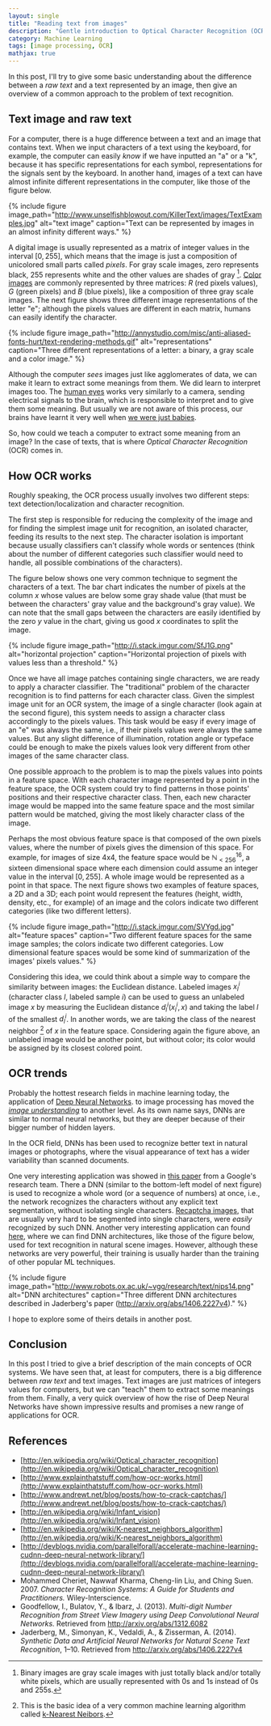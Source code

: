 ```yaml
---
layout: single
title: "Reading text from images"
description: "Gentle introduction to Optical Character Recognition (OCR)"
category: Machine Learning
tags: [image processing, OCR]
mathjax: true
---
```


In this post, I'll try to give some basic understanding about the difference between
a *raw text* and a text represented by an image, then give an overview of a common
approach to the problem of text recognition.

## Text image and raw text

For a computer, there is a huge difference between a text and an image that contains
text. When we input characters of a text using the keyboard, for example, the
computer can easily *know* if we have inputted an "a" or a "k", because it has
specific representations for each symbol, representations for the signals sent by the
keyboard. In another hand, images of a text can have almost infinite different
representations in the computer, like those of the figure below.

{% include figure
    image_path="http://www.unselfishblowout.com/KillerText/images/TextExamples.jpg"
    alt="text image"
    caption="Text can be represented by images in an almost infinity different ways." %}

A digital image is usually represented as a matrix of integer values in the
interval $[0, 255]$, which means that the image is just a composition of
unicolored small parts called *pixels*.
For gray scale images, zero represents black, 255 represents white and the
other values are shades of gray [^1].
[Color images](http://en.wikipedia.org/wiki/Color_image) are commonly
represented by three matrices: $R$ (red pixels values), $G$ (green pixels) and
$B$ (blue pixels), like a composition of three gray scale images.
The next figure shows three different image representations of the letter "e";
although the pixels values are different in each matrix, humans can easily
identify the character.

[^1]: Binary images are gray scale images with just totally black and/or totally white pixels, which are usually represented with 0s and 1s instead of 0s and 255s.

{% include figure
    image_path="http://annystudio.com/misc/anti-aliased-fonts-hurt/text-rendering-methods.gif"
    alt="representations"
    caption="Three different representations of a letter: a binary, a gray scale and a color image." %}

Although the computer *sees* images just like agglomerates of data, we can make it
learn to extract some meanings from them. We did learn to interpret images too.
The [human eyes](http://www.healthline.com/human-body-maps/optic-nerve)
works very similarly to a camera, sending electrical signals to the
brain, which is responsible to interpret and to give them some meaning. But usually
we are not aware of this process, our brains have learnt it very well when
[we were just babies](http://en.wikipedia.org/wiki/Infant_vision).

So, how could we teach a computer to extract some meaning from an image? In the
case of texts, that is where *Optical Character Recognition* (OCR) comes in.

## How OCR works

Roughly speaking, the OCR process usually involves two different steps: text
detection/localization and character recognition.

The first step is responsible for reducing the complexity of the image and for
finding the simplest image unit for recognition, an isolated character, feeding
its results to the next step.
The character isolation is important because usually classifiers can't classify
whole words or sentences (think about the number of different categories such
classifier would need to handle, all possible combinations of the characters).

The figure below shows one very common technique to segment the characters of
a text.
The bar chart indicates the number of pixels at the column $x$ whose values are
below some gray shade value (that must be between the characters' gray value
and the background's gray value).
We can note that the small gaps between the characters are easily identified
by the zero $y$ value in the chart, giving us good $x$ coordinates to split
the image.

<!-- The first step is very important
when we want to extract text from natural images or when we don't even know if
there really is any text in the image. Otherwise, for simplicity, we could focus
on the second step, which is fundamental for any image that has text.
-->

{% include figure
    image_path="http://i.stack.imgur.com/SfJ1G.png"
    alt="horizontal projection"
    caption="Horizontal projection of pixels with values less than a threshold." %}

Once we have all image patches containing single characters, we are ready to
apply a character classifier.
The "traditional" problem of the character recognition is to find patterns for each
character class. Given the simplest image unit for an OCR system, the image
of a single character (look again at the second figure), this system needs to
assign a character class accordingly to the pixels values.
This task would be easy if every image of an "e" was always the
same, i.e., if their pixels values were always the same values. But any slight
difference of illumination, rotation angle or typeface could be enough to make
the pixels values look very different from other images of the same character
class.

One possible approach to the problem is to map the pixels values into points in
a feature space.
With each character image represented by a point in the feature space, the OCR
system could try to find patterns in those points' positions and their respective
character class.
Then, each new character image would be mapped into the same
feature space and the most similar pattern would be matched, giving the most likely
character class of the image.

Perhaps the most obvious feature space is that composed of the own pixels values,
where the number of pixels gives the dimension of this space. For example, for images
of size 4x4, the feature space would be $\mathbb{N}_{<256}^{16}$, a sixteen dimensional
space where each dimension could assume an integer value in the interval $[0, 255]$.
A whole image would be represented as a point in that space.
The next figure shows two examples of feature spaces, a 2D and a 3D; each point
would represent the features (height, width, density, etc., for example) of an
image and the colors indicate two different categories (like two different
letters).

{% include figure
    image_path="http://i.stack.imgur.com/SVYgd.jpg"
    alt="feature spaces"
    caption="Two different feature spaces for the same image samples; the colors indicate two different categories. Low dimensional feature spaces would be some kind of summarization of the images' pixels values." %}

Considering this idea, we could think about a simple way to compare the
similarity between images: the Euclidean distance.
Labeled images $x_l^i$ (character class $l$, labeled sample $i$) can
be used to guess an unlabeled image $x$ by measuring the Euclidean distance
$d_l^i(x_l^i, x)$ and taking the label $l$ of the smallest $d_l^i$.
In another words, we are taking the class of the nearest neighbor [^2] of $x$ in the
feature space. Considering again the figure above, an unlabeled image would be
another point, but without color; its color would be assigned by its closest
colored point.

[^2]: This is the basic idea of a very common machine learning algorithm called [k-Nearest Neibors](http://en.wikipedia.org/wiki/K-nearest_neighbors_algorithm).

## OCR trends

Probably the hottest research fields in machine learning today, the application of
[Deep Neural Networks](http://devblogs.nvidia.com/parallelforall/accelerate-machine-learning-cudnn-deep-neural-network-library/).
to image processing has moved the
[*image understanding*](http://googleresearch.blogspot.com.br/2014/09/building-deeper-understanding-of-images.html)
to another level.
As its own name says, DNNs are similar to normal neural networks, but they are
deeper because of their bigger number of hidden layers.

In the OCR field, DNNs has been used to recognize better text in natural images or
photographs, where the visual appearance of text has a wider variability than
scanned documents.

One very interesting application was showed in
[this paper](http://arxiv.org/abs/1312.6082) from a Google's research team.
There a DNN (similar to the bottom-left model of next figure) is used to recognize
a whole word (or a sequence of numbers) at once, i.e., the network recognizes
the characters without any explicit text segmentation, without isolating
single characters.
[Recaptcha images](https://encrypted-tbn0.gstatic.com/images?q=tbn:ANd9GcQWV3rmKq-EmnZBD_UeLhbAQaPWeuoXWPUCTC7mKtfwztiWcb8G),
that are usually very hard to be segmented into single characters, were *easily*
recognized by such DNN.
Another very interesting application can found
[here](http://arxiv.org/abs/1406.2227v4), where we can find DNN architectures,
like those of the figure below, used for text recognition in natural scene images.
However, although these networks are very powerful, their training is usually harder
than the training of other popular ML techniques.

{% include figure
    image_path="http://www.robots.ox.ac.uk/~vgg/research/text/nips14.png"
    alt="DNN architectures"
    caption="Three different DNN architectures described in Jaderberg's paper (http://arxiv.org/abs/1406.2227v4)." %}

I hope to explore some of theirs details in another post.

## Conclusion

In this post I tried to give a brief description of the main concepts of OCR systems.
We have seen that, at least for computers, there is a big difference between
*raw text* and text images.
Text images are just matrices of integers values for computers, but we can "teach"
them to extract some meanings from them.
Finally, a very quick overview of how the rise of Deep Neural Networks have
shown impressive results and promises a new range of applications for OCR.


## References

* [http://en.wikipedia.org/wiki/Optical_character_recognition](http://en.wikipedia.org/wiki/Optical_character_recognition)
* [http://www.explainthatstuff.com/how-ocr-works.html](http://www.explainthatstuff.com/how-ocr-works.html)
* [http://www.andrewt.net/blog/posts/how-to-crack-captchas/](http://www.andrewt.net/blog/posts/how-to-crack-captchas/)
* [http://en.wikipedia.org/wiki/Infant_vision](http://en.wikipedia.org/wiki/Infant_vision)
* [http://en.wikipedia.org/wiki/K-nearest_neighbors_algorithm](http://en.wikipedia.org/wiki/K-nearest_neighbors_algorithm)
* [http://devblogs.nvidia.com/parallelforall/accelerate-machine-learning-cudnn-deep-neural-network-library/](http://devblogs.nvidia.com/parallelforall/accelerate-machine-learning-cudnn-deep-neural-network-library/)
* Mohammed Cheriet, Nawwaf Kharma, Cheng-lin Liu, and Ching Suen. 2007. *Character Recognition Systems: A Guide for Students and Practitioners.* Wiley-Interscience.
* Goodfellow, I., Bulatov, Y., & Ibarz, J. (2013). *Multi-digit Number Recognition from Street View Imagery using Deep Convolutional Neural Networks.* Retrieved from http://arxiv.org/abs/1312.6082
* Jaderberg, M., Simonyan, K., Vedaldi, A., & Zisserman, A. (2014). *Synthetic Data and Artificial Neural Networks for Natural Scene Text Recognition*, 1–10. Retrieved from http://arxiv.org/abs/1406.2227v4

